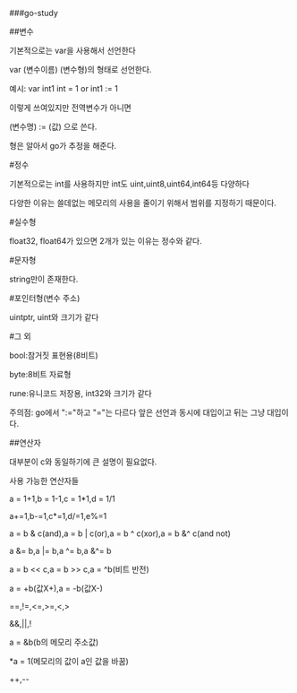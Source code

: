 ###go-study

##변수

기본적으로는 var을 사용해서 선언한다

var (변수이름) (변수형)의 형태로 선언한다.

예시: var int1 int = 1 or int1 := 1

이렇게 쓰여있지만 전역변수가 아니면

(변수명) := (값) 으로 쓴다.

형은 알아서 go가 추정을 해준다.

#정수

기본적으로는 int를 사용하지만 int도 uint,uint8,uint64,int64등 다양하다

다양한 이유는 쓸데없는 메모리의 사용을 줄이기 위해서 범위를 지정하기 때문이다.

#실수형

float32, float64가 있으면 2개가 있는 이유는 정수와 같다.

#문자형

string만이 존재한다.

#포인터형(변수 주소)

uintptr, uint와 크기가 같다

#그 외

bool:참거짓 표현용(8비트)

byte:8비트 자료형

rune:유니코드 저장용, int32와 크기가 같다

주의점: go에서 ":="하고 "="는 다르다 앞은 선언과 동시에 대입이고 뒤는 그냥 대입이다.

##연산자

대부분이 c와 동일하기에 큰 설명이 필요없다.

사용 가능한 연산자들

a = 1+1,b = 1-1,c = 1\*1,d = 1/1

a+=1,b-=1,c\*=1,d/=1,e%=1

a = b & c(and),a = b | c(or),a = b ^ c(xor),a = b &^ c(and not)

a &= b,a |= b,a ^= b,a &^= b

a = b << c,a = b >> c,a = ^b(비트 반전)

a = +b(값X+),a = -b(값X-)

==,!=,<=,>=,<,>

&&,||,!

a = &b(b의 메모리 주소값)

\*a = 1(메모리의 값이 a인 값을 바꿈)

++,--
